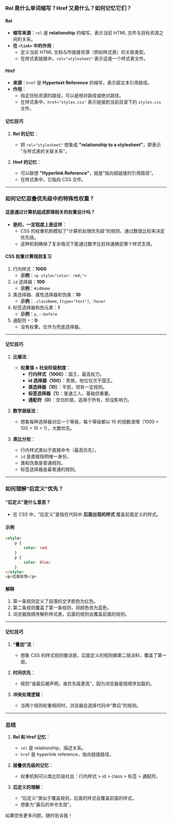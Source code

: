 ### **Rel 是什么单词缩写？Href 又是什么？如何记忆它们？**

#### **Rel**
- **缩写来源**：`rel` 是 **relationship** 的缩写，表示当前 HTML 文件与目标资源之间的关系。
- **在 `<link>` 中的作用**：
  - 定义当前 HTML 文档与所链接资源（例如样式表）的关联类型。
  - 在样式表链接中，`rel="stylesheet"` 表示这是一个样式表文件。

#### **Href**
- **来源**：`href` 是 **Hypertext Reference** 的缩写，表示超文本引用路径。
- **作用**：
  - 指定目标资源的路径，可以是相对路径或绝对路径。
  - 在样式表中，`href="styles.css"` 表示链接到当前目录下的 `styles.css` 文件。

#### **记忆技巧**
1. **Rel 的记忆**：
   - 把 `rel="stylesheet"` 想象成 **"relationship to a stylesheet"**，即表示 "与样式表的关联关系"。

2. **Href 的记忆**：
   - 可以联想 **"Hyperlink Reference"**，就是“指向超链接的引用路径”。
   - 在样式表中，它指向 CSS 文件。

---

### **如何记忆层叠优先级中的特殊性权重？**

#### **这是通过计算机组成原理相关的权重设计吗？**
- **是的，一定程度上是这样**：
  - CSS 的权重机制模拟了“计算机处理优先级”的规则，通过数值比较来决定优先级。
  - 这种机制确保了复杂情况下能通过数字比较快速确定哪个样式生效。

#### **CSS 权重计算规则复习**
1. 行内样式：**1000**
   - **示例**：`<p style="color: red;">`
2. `id` 选择器：**100**
   - **示例**：`#idName`
3. 类选择器、属性选择器和伪类：**10**
   - **示例**：`.className`, `[type="text"]`, `:hover`
4. 标签选择器和伪元素：**1**
   - **示例**：`p`, `::before`
5. 通配符 `*`：**0**
   - 没有权重，仅作为兜底选择器。

---

#### **记忆技巧**
1. **比喻法**：
   - **权重值 = 社会阶级制度**：
     - **行内样式（1000）**：国王，最高权力。
     - **id 选择器（100）**：贵族，地位仅次于国王。
     - **类选择器（10）**：平民，但有一定规则。
     - **标签选择器（1）**：普通工人，基础但重要。
     - **通配符（0）**：空白阶层，适用于所有，但没影响力。

2. **数学层级法**：
   - 想象每种选择器对应一个等级，每个等级都以 10 的倍数递增（1000 > 100 > 10 > 1），大数优先。

3. **类比分权**：
   - 行内样式类似于直接命令（最高优先）。
   - `id` 是直接指明唯一身份。
   - 类和伪类是普通规则。
   - 标签选择器是最普通的规则。

---

### **如何理解“后定义”优先？**

#### **“后定义”是什么意思？**
- 在 CSS 中，“后定义”是指在代码中 **后面出现的样式** 覆盖前面定义的样式。

#### **示例**
```html
<style>
    p {
        color: red;
    }
    p {
        color: blue;
    }
</style>
<p>这是段落</p>
```

#### **解释**
1. 第一条规则定义了段落的文字颜色为红色。
2. 第二条规则覆盖了第一条规则，将颜色改为蓝色。
3. 浏览器按顺序解析样式表，后面的规则会覆盖前面的规则。

---

#### **记忆技巧**
1. **“叠加”法**：
   - 想象 CSS 的样式规则像涂层，后面定义的规则像第二层涂料，覆盖了第一层。

2. **时间优先**：
   - 规则“谁最后被声明，谁优先级更高”，因为浏览器是按顺序加载的。

3. **冲突处理逻辑**：
   - 当两个规则权重相同时，浏览器会选择代码中“靠后”的规则。

---

### **总结**
1. **Rel 和 Href 记忆**：
   - `rel` 是 relationship，描述关系。
   - `href` 是 hyperlink reference，指向链接路径。

2. **层叠优先级的记忆**：
   - 权重机制可以类比阶级社会：行内样式 > id > class > 标签 > 通配符。

3. **后定义的理解**：
   - “后定义”类似于覆盖规则，后面的样式会覆盖前面的样式。
   - 想象为“最后的命令生效”。

如果您有更多问题，随时告诉我！